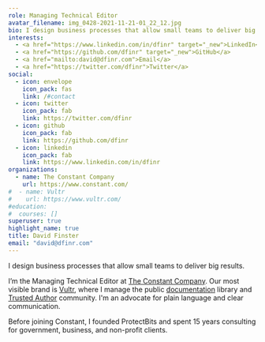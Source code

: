 ```yaml
---
role: Managing Technical Editor
avatar_filename: img_0428-2021-11-21-01_22_12.jpg
bio: I design business processes that allow small teams to deliver big results.<br /><br />I’m the Managing Technical Editor at <a href="https://www.constant.com/" target="_new">The Constant Company</a>. Our most visible brand is <a href="https://www.vultr.com/" target="_new">Vultr</a>, where I manage the <a href="https://www.vultr.com/docs/" target="_new">public documentation</a> library and <a href="https://vultrdocs.notion.site/" target="_new">Trusted Author</a> community. I'm an advocate for plain language and clear communication. Before joining Constant, I founded ProtectBits and spent 15 years consulting for government, business, and non-profit clients.
interests:
  - <a href="https://www.linkedin.com/in/dfinr" target="_new">LinkedIn</a>
  - <a href="https://github.com/dfinr" target="_new">GitHub</a>
  - <a href="mailto:david@dfinr.com">Email</a>
  - <a href="https://twitter.com/dfinr">Twitter</a>
social:
  - icon: envelope
    icon_pack: fas
    link: /#contact
  - icon: twitter
    icon_pack: fab
    link: https://twitter.com/dfinr
  - icon: github
    icon_pack: fab
    link: https://github.com/dfinr
  - icon: linkedin
    icon_pack: fab
    link: https://www.linkedin.com/in/dfinr
organizations:
  - name: The Constant Company
    url: https://www.constant.com/
#  - name: Vultr
#    url: https://www.vultr.com/
#education:
#  courses: []
superuser: true
highlight_name: true
title: David Finster
email: "david@dfinr.com"
---
```

I design business processes that allow small teams to deliver big results.

I’m the Managing Technical Editor at [The Constant Company](https://www.constant.com/). Our most visible brand is [Vultr](https://www.vultr.com/), where I manage the public [documentation](https://www.vultr.com/docs/) library and [Trusted Author](https://vultrdocs.notion.site/) community. I'm an advocate for plain language and clear communication.  

Before joining Constant, I founded ProtectBits and spent 15 years consulting for government, business, and non-profit clients.
